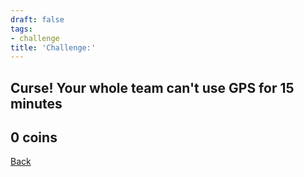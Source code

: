 ```yaml
---
draft: false
tags:
- challenge
title: 'Challenge:'
---
```

## Curse! Your whole team can't use GPS for 15 minutes
## 0 coins
[Back](/jetlag) 
